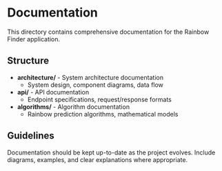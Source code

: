# Documentation

This directory contains comprehensive documentation for the Rainbow Finder
application.

## Structure

- **architecture/** - System architecture documentation
  - System design, component diagrams, data flow
- **api/** - API documentation
  - Endpoint specifications, request/response formats
- **algorithms/** - Algorithm documentation
  - Rainbow prediction algorithms, mathematical models

## Guidelines

Documentation should be kept up-to-date as the project evolves. Include
diagrams, examples, and clear explanations where appropriate.

